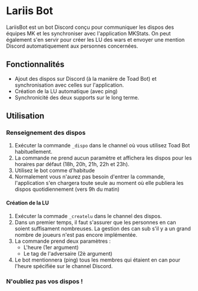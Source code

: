 # Lariis Bot

LariisBot est un bot Discord conçu pour communiquer les dispos des équipes MK et les synchroniser avec l'application MKStats. On peut également s'en servir pour créer les LU des wars et envoyer une mention Discord automatiquement aux personnes concernées.

## Fonctionnalités

* Ajout des dispos sur Discord (à la manière de Toad Bot) et synchronisation avec celles sur l'application.
* Création de la LU automatique (avec ping)
* Synchronicité des deux supports sur le long terme.

## Utilisation

### Renseignement des dispos

1. Exécuter la commande `_dispo` dans le channel où vous utilisez Toad Bot habituellement.
2. La commande ne prend aucun paramètre et affichera les dispos pour les horaires par défaut (18h, 20h, 21h, 22h et 23h).
3. Utilisez le bot comme d'habitude
4. Normalement vous n'aurez pas besoin d'entrer la commande, l'application s'en chargera toute seule au moment où elle publiera les dispos quotidiennement (vers 9h du matin)

#### Création de la LU

1. Exécuter la commade `_createlu` dans le channel des dispos.
2. Dans un premier temps, il faut s'assurer que les personnes en can soient suffisament nombreuses. La gestion des can sub s'il y a un grand nombre de joueurs n'est pas encore implémentée.
3. La commande prend deux paramètres :
    * L'heure (1er argument)
    * Le tag de l'adversaire (2è argument)
4. Le bot mentionnera (ping) tous les membres qui étaient en can pour l'heure spécifiée sur le channel Discord.
  
### N'oubliez pas vos dispos ! 
